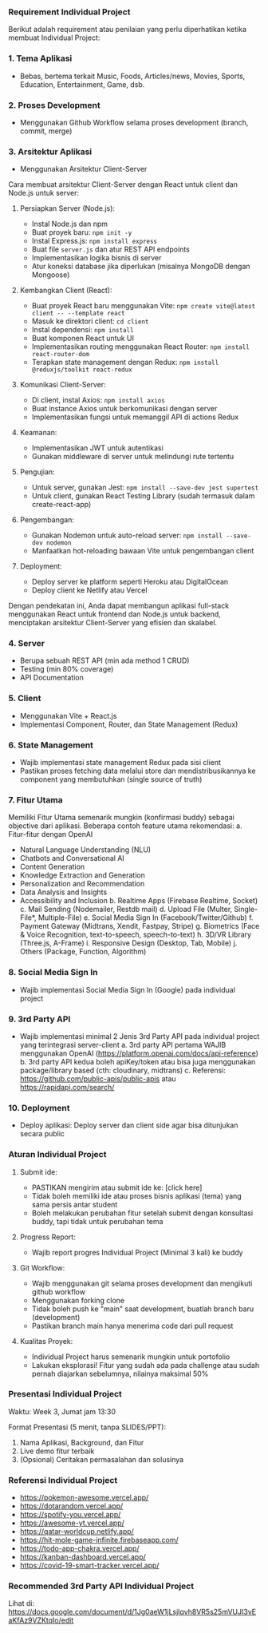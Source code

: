### Requirement Individual Project

Berikut adalah requirement atau penilaian yang perlu diperhatikan ketika membuat Individual Project:

### 1. Tema Aplikasi
- Bebas, bertema terkait Music, Foods, Articles/news, Movies, Sports, Education, Entertainment, Game, dsb.

### 2. Proses Development
- Menggunakan Github Workflow selama proses development (branch, commit, merge)

### 3. Arsitektur Aplikasi
- Menggunakan Arsitektur Client-Server

Cara membuat arsitektur Client-Server dengan React untuk client dan Node.js untuk server:

1. Persiapkan Server (Node.js):
   - Instal Node.js dan npm
   - Buat proyek baru: `npm init -y`
   - Instal Express.js: `npm install express`
   - Buat file `server.js` dan atur REST API endpoints
   - Implementasikan logika bisnis di server
   - Atur koneksi database jika diperlukan (misalnya MongoDB dengan Mongoose)

2. Kembangkan Client (React):
   - Buat proyek React baru menggunakan Vite: `npm create vite@latest client -- --template react`
   - Masuk ke direktori client: `cd client`
   - Instal dependensi: `npm install`
   - Buat komponen React untuk UI
   - Implementasikan routing menggunakan React Router: `npm install react-router-dom`
   - Terapkan state management dengan Redux: `npm install @reduxjs/toolkit react-redux`

3. Komunikasi Client-Server:
   - Di client, instal Axios: `npm install axios`
   - Buat instance Axios untuk berkomunikasi dengan server
   - Implementasikan fungsi untuk memanggil API di actions Redux

4. Keamanan:
   - Implementasikan JWT untuk autentikasi
   - Gunakan middleware di server untuk melindungi rute tertentu

5. Pengujian:
   - Untuk server, gunakan Jest: `npm install --save-dev jest supertest`
   - Untuk client, gunakan React Testing Library (sudah termasuk dalam create-react-app)

6. Pengembangan:
   - Gunakan Nodemon untuk auto-reload server: `npm install --save-dev nodemon`
   - Manfaatkan hot-reloading bawaan Vite untuk pengembangan client

7. Deployment:
   - Deploy server ke platform seperti Heroku atau DigitalOcean
   - Deploy client ke Netlify atau Vercel

Dengan pendekatan ini, Anda dapat membangun aplikasi full-stack menggunakan React untuk frontend dan Node.js untuk backend, menciptakan arsitektur Client-Server yang efisien dan skalabel.

### 4. Server
- Berupa sebuah REST API (min ada method 1 CRUD)
- Testing (min 80% coverage)
- API Documentation

### 5. Client
- Menggunakan Vite + React.js
- Implementasi Component, Router, dan State Management (Redux)

### 6. State Management
- Wajib implementasi state management Redux pada sisi client
- Pastikan proses fetching data melalui store dan mendistribusikannya ke component yang membutuhkan (single source of truth)

### 7. Fitur Utama
Memiliki Fitur Utama semenarik mungkin (konfirmasi buddy) sebagai objective dari aplikasi. Beberapa contoh feature utama rekomendasi:
a. Fitur-fitur dengan OpenAI
   - Natural Language Understanding (NLU)
   - Chatbots and Conversational AI
   - Content Generation
   - Knowledge Extraction and Generation
   - Personalization and Recommendation
   - Data Analysis and Insights
   - Accessibility and Inclusion
b. Realtime Apps (Firebase Realtime, Socket)
c. Mail Sending (Nodemailer, Restdb mail)
d. Upload File (Multer, Single-File*, Multiple-File)
e. Social Media Sign In (Facebook/Twitter/Github)
f. Payment Gateway (Midtrans, Xendit, Fastpay, Stripe)
g. Biometrics (Face & Voice Recognition, text-to-speech, speech-to-text)
h. 3D/VR Library (Three.js, A-Frame)
i. Responsive Design (Desktop, Tab, Mobile)
j. Others (Package, Function, Algorithm)

### 8. Social Media Sign In
- Wajib implementasi Social Media Sign In (Google) pada individual project

### 9. 3rd Party API
- Wajib implementasi minimal 2 Jenis 3rd Party API pada individual project yang terintegrasi server-client
a. 3rd party API pertama WAJIB menggunakan OpenAI (https://platform.openai.com/docs/api-reference)
b. 3rd party API kedua boleh apiKey/token atau bisa juga menggunakan package/library based (cth: cloudinary, midtrans)
c. Referensi: https://github.com/public-apis/public-apis atau https://rapidapi.com/search/

### 10. Deployment
- Deploy aplikasi: Deploy server dan client side agar bisa ditunjukan secara public

### Aturan Individual Project

1. Submit ide:
   - PASTIKAN mengirim atau submit ide ke: [click here]
   - Tidak boleh memiliki ide atau proses bisnis aplikasi (tema) yang sama persis antar student
   - Boleh melakukan perubahan fitur setelah submit dengan konsultasi buddy, tapi tidak untuk perubahan tema

2. Progress Report:
   - Wajib report progres Individual Project (Minimal 3 kali) ke buddy

3. Git Workflow:
   - Wajib menggunakan git selama proses development dan mengikuti github workflow
   - Menggunakan forking clone
   - Tidak boleh push ke "main" saat development, buatlah branch baru (development)
   - Pastikan branch main hanya menerima code dari pull request

4. Kualitas Proyek:
   - Individual Project harus semenarik mungkin untuk portofolio
   - Lakukan eksplorasi! Fitur yang sudah ada pada challenge atau sudah pernah diajarkan sebelumnya, nilainya maksimal 50%

### Presentasi Individual Project

Waktu: Week 3, Jumat jam 13:30

Format Presentasi (5 menit, tanpa SLIDES/PPT):
1. Nama Aplikasi, Background, dan Fitur
2. Live demo fitur terbaik
3. (Opsional) Ceritakan permasalahan dan solusinya

### Referensi Individual Project

- https://pokemon-awesome.vercel.app/
- https://dotarandom.vercel.app/
- https://spotify-you.vercel.app/
- https://awesome-yt.vercel.app/
- https://qatar-worldcup.netlify.app/
- https://hit-mole-game-infinite.firebaseapp.com/
- https://todo-app-chakra.vercel.app/
- https://kanban-dashboard.vercel.app/
- https://covid-19-smart-tracker.vercel.app/

### Recommended 3rd Party API Individual Project

Lihat di: https://docs.google.com/document/d/1Jg0aeW1jLsjlqvh8VR5s25mVUJI3vEaKfAz9VZKtqIo/edit